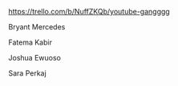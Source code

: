https://trello.com/b/NuffZKQb/youtube-gangggg

Bryant Mercedes

Fatema Kabir

Joshua Ewuoso

Sara Perkaj


